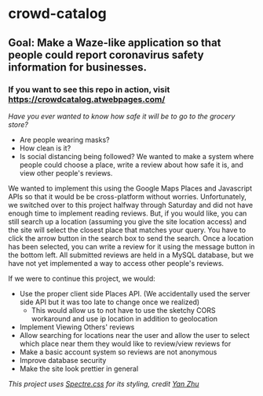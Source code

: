 # crowd-catalog
## Goal: Make a Waze-like application so that people could report coronavirus safety information for businesses.
### If you want to see this repo in action, visit <https://crowdcatalog.atwebpages.com/>
_Have you ever wanted to know how safe it will be to go to the grocery store?_
- Are people wearing masks?
- How clean is it?
- Is social distancing being followed?
We wanted to make a system where people could choose a place, write a review about how safe it is, and view other people's reviews.

We wanted to implement this using the Google Maps Places and Javascript APIs so that it would be be cross-platform without worries. Unfortunately, we switched over to this project halfway through Saturday and did not have enough time to implement reading reviews. But, if you would like, you can still search up a location (assuming you give the site location access) and the site will select the closest place that matches your query. You have to click the arrow button in the search box to send the search. Once a location has been selected, you can write a review for it using the message button in the bottom left. All submitted reviews are held in a MySQL database, but we have not yet implemented a way to access other people's reviews.

If we were to continue this project, we would:
- Use the proper client side Places API. (We accidentally used the server side API but it was too late to change once we realized)
  - This would allow us to not have to use the sketchy CORS workaround and use ip location in addition to geolocation
- Implement Viewing Others' reviews
- Allow searching for locations near the user and allow the user to select which place near them they would like to review/view reviews for
- Make a basic account system so reviews are not anonymous
- Improve database security
- Make the site look prettier in general


_This project uses [Spectre.css](https://picturepan2.github.io/spectre/index.html) for its styling, credit [Yan Zhu](https://twitter.com/picturepan2)_